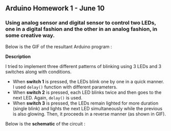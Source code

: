 ## Arduino Homework 1 - June 10

### Using analog sensor and digital sensor to control two LEDs, one in a digital fashion and the other in an analog fashion, in some creative way.

Below is the GIF of the resultant Arduino program :

**Description**

I tried to implement three different patterns of blinking using 3 LEDs and 3 switches along with conditions. 
- When **switch 1** is pressed, the LEDs blink one by one in a quick manner. I used ````delay()```` function with different parameters.
- When **switch 2** is pressed, each LED blinks twice and then goes to the next LED. Again, ````delay()```` is used.
- When **switch 3** is pressed, the LEDs remain lighted for more duration (single blink) and lights the next LED simultaneously while the previous is also glowing. Then, it proceeds in a reverse manner (as shown in GIF).

Below is the **schematic** of the circuit :
